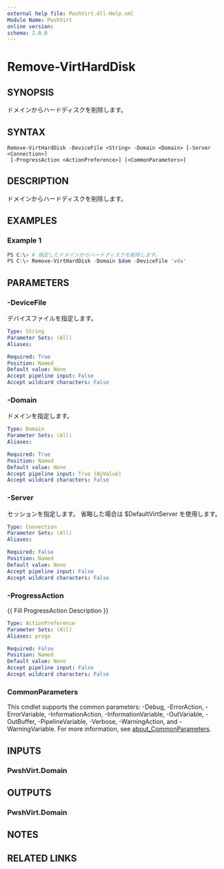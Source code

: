 ```yaml
---
external help file: PwshVirt.dll-Help.xml
Module Name: PwshVirt
online version:
schema: 2.0.0
---
```


# Remove-VirtHardDisk

## SYNOPSIS
ドメインからハードディスクを削除します。

## SYNTAX

```
Remove-VirtHardDisk -DeviceFile <String> -Domain <Domain> [-Server <Connection>]
 [-ProgressAction <ActionPreference>] [<CommonParameters>]
```

## DESCRIPTION
ドメインからハードディスクを削除します。

## EXAMPLES

### Example 1
```powershell
PS C:\> # 指定したドメインからハードディスクを削除します。
PS C:\> Remove-VirtHardDisk -Domain $dom -DeviceFile 'vda'
```

## PARAMETERS

### -DeviceFile
デバイスファイルを指定します。

```yaml
Type: String
Parameter Sets: (All)
Aliases:

Required: True
Position: Named
Default value: None
Accept pipeline input: False
Accept wildcard characters: False
```

### -Domain
ドメインを指定します。

```yaml
Type: Domain
Parameter Sets: (All)
Aliases:

Required: True
Position: Named
Default value: None
Accept pipeline input: True (ByValue)
Accept wildcard characters: False
```

### -Server
セッションを指定します。
省略した場合は $DefaultVirtServer を使用します。

```yaml
Type: Connection
Parameter Sets: (All)
Aliases:

Required: False
Position: Named
Default value: None
Accept pipeline input: False
Accept wildcard characters: False
```

### -ProgressAction
{{ Fill ProgressAction Description }}

```yaml
Type: ActionPreference
Parameter Sets: (All)
Aliases: proga

Required: False
Position: Named
Default value: None
Accept pipeline input: False
Accept wildcard characters: False
```

### CommonParameters
This cmdlet supports the common parameters: -Debug, -ErrorAction, -ErrorVariable, -InformationAction, -InformationVariable, -OutVariable, -OutBuffer, -PipelineVariable, -Verbose, -WarningAction, and -WarningVariable. For more information, see [about_CommonParameters](http://go.microsoft.com/fwlink/?LinkID=113216).

## INPUTS

### PwshVirt.Domain

## OUTPUTS

### PwshVirt.Domain

## NOTES

## RELATED LINKS
